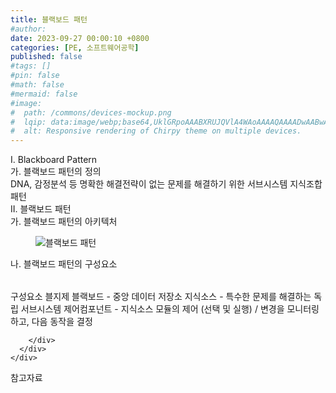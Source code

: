 ```yaml
---
title: 블랙보드 패턴
#author: 
date: 2023-09-27 00:00:10 +0800
categories: [PE, 소프트웨어공학]
published: false
#tags: []
#pin: false
#math: false
#mermaid: false
#image:
#  path: /commons/devices-mockup.png
#  lqip: data:image/webp;base64,UklGRpoAAABXRUJQVlA4WAoAAAAQAAAADwAABwAAQUxQSDIAAAARL0AmbZurmr57yyIiqE8oiG0bejIYEQTgqiDA9vqnsUSI6H+oAERp2HZ65qP/VIAWAFZQOCBCAAAA8AEAnQEqEAAIAAVAfCWkAALp8sF8rgRgAP7o9FDvMCkMde9PK7euH5M1m6VWoDXf2FkP3BqV0ZYbO6NA/VFIAAAA
#  alt: Responsive rendering of Chirpy theme on multiple devices.
---
```


<div class="post-wrap">
  <div class="para">
    <div class="para-title">
      I. Blackboard Pattern
    </div>
    <div class="para-cntnt">
      <div class="para">
        <div class="para-title">
          가. 블랙보드 패턴의 정의
        </div>
        <div class="para-cntnt">
            DNA, 감정분석 등 명확한 해결전략이 없는 문제를 해결하기 위한 서브시스템 지식조합 패턴
        </div>
      </div>
    </div>
  </div>
  
  <div class="para">
    <div class="para-title">
      II. 블랙보드 패턴
    </div>
    <div class="para-cntnt">
      <div class="para">
        <div class="para-title">
          가. 블랙보드 패턴의 아키텍처
        </div>
        <div class="para-cntnt">
          <figure class="post-figure">
            <img src="/assets/img/posts/블랙보드-패턴.png" alt="블랙보드 패턴">
<!--            <figcaption>Source: Unveiling the Metaverse: Exploring Emerging Trends, Multifaceted Perspectives, and Future Challenges</figcaption>-->
          </figure>
        </div>
      </div>
      <div class="para">
        <div class="para-title">
          나. 블랙보드 패턴의 구성요소
        </div>
        <div class="para-cntnt">
          <table class="post-table">
          </table>
          구성요소 블지제
  블랙보드 - 중앙 데이터 저장소
  지식소스 - 특수한 문제를 해결하는 독립 서브시스템
  제어컴포넌트 - 지식소스 모듈의 제어 (선택 및 실행) / 변경을 모니터링하고, 다음 동작을 결정


        </div>
      </div>
    </div>
  </div>

  <div class="refr-wrap">
    <div class="refr-title">
        참고자료
    </div>
    <ol class="refr-list">
    <!--    <li>(나현식, 최대선) <a target="_blank" href="https://scienceon.kisti.re.kr/commons/util/originalView.do?cn=JAKO202225948430499&oCn=JAKO202225948430499&dbt=JAKO&journal=NJOU00291864">메타버스 보안 위협 요소 및 대응 방안 검토</a></li>-->
    <!--    <li>(M. Uddin, S. Manickam, H. Ullah, M. Obaidat and A. Dandoush) <a target="_blank" href="https://ieeexplore.ieee.org/abstract/document/10138386">Unveiling the Metaverse: Exploring Emerging Trends, Multifaceted Perspectives, and Future Challenges</a></li>-->
    </ol>
  </div>
</div>
